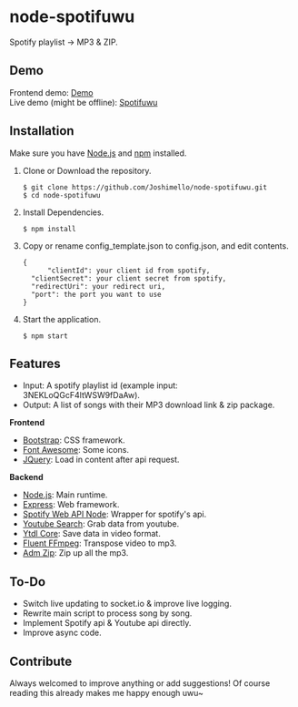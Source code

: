 # node-spotifuwu
Spotify playlist -> MP3 & ZIP.

## Demo
Frontend demo: [Demo](https://joshimello.github.io/node-spotifuwu/)  
Live demo (might be offline): [Spotifuwu](https://spotifuwu.chibimello.com)

## Installation
Make sure you have [Node.js](https://nodejs.org/en/) and [npm](https://www.npmjs.com) installed.

1. Clone or Download the repository.

	```
	$ git clone https://github.com/Joshimello/node-spotifuwu.git
	$ cd node-spotifuwu
	```
2. Install Dependencies.

	```
	$ npm install
	```
3. Copy or rename config_template.json to config.json, and edit contents.
  
  	```
  	{
    	  "clientId": your client id from spotify,
	  "clientSecret": your client secret from spotify,
	  "redirectUri": your redirect uri,
	  "port": the port you want to use
  	}
  	```
4. Start the application.

	```
	$ npm start
	```

## Features
- Input: A spotify playlist id (example input: 3NEKLoQGcF4ltWSW9fDaAw).
- Output: A list of songs with their MP3 download link & zip package.

**Frontend**
- [Bootstrap](https://github.com/twbs/bootstrap): CSS framework.
- [Font Awesome](https://github.com/FortAwesome/Font-Awesome): Some icons.
- [JQuery](https://github.com/jquery/jquery): Load in content after api request.

**Backend**
- [Node.js](https://github.com/nodejs/node): Main runtime.
- [Express](https://github.com/expressjs/express): Web framework.
- [Spotify Web API Node](https://github.com/thelinmichael/spotify-web-api-node): Wrapper for spotify's api.
- [Youtube Search](https://github.com/appit-online/youtube-search): Grab data from youtube.
- [Ytdl Core](https://github.com/fent/node-ytdl-core): Save data in video format.
- [Fluent FFmpeg](https://github.com/fluent-ffmpeg/node-fluent-ffmpeg): Transpose video to mp3.
- [Adm Zip](https://github.com/cthackers/adm-zip): Zip up all the mp3.

## To-Do
- Switch live updating to socket.io & improve live logging.
- Rewrite main script to process song by song.
- Implement Spotify api & Youtube api directly.
- Improve async code.

## Contribute
Always welcomed to improve anything or add suggestions! 
Of course reading this already makes me happy enough uwu~
